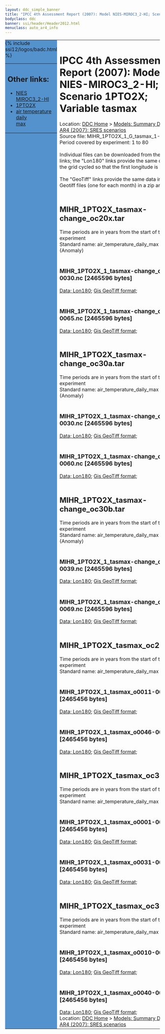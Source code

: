 ```yaml
---
layout: ddc_simple_banner
title: "IPCC 4th Assessment Report (2007): Model NIES-MIROC3_2-HI; Scenario 1PTO2X; Variable tasmax"
bodyclass: ddc
banner: ssi/header/Header2012.html
menuclass: auto_ar4_info
---
```



<table width="100%" border="0" cellspacing="0" cellpadding="0" style="border-collapse: collapse;">
<tr style="margin:0;padding:0;border:0;">
<td style="margin:0;padding:0;border:0;height:1pt;width:150pt;background:#5492CD;" valign="top" >

<div id="lh-col2" class="auto_ar4_info">
<table class="menumain" bgcolor="#5492CD" cellspacing="0" width="100%" border="0">
<tr><td>
<h2> Other links:</h2>
<ul>
<li><a href="/auto/ar4/model-NIES-MIROC3_2-HI.html">NIES<br/>MIROC3_2-HI</a></li>
<li><a href="/auto/ar4/scenario-1PTO2X.html">1PTO2X</a></li>
<li><a href="/auto/ar4/var-air_temperature_daily_max.html">air temperature daily<br/> max</a></li>
</ul>
</td></tr>
{% include ssi12/logos/badc.html %}
</table>
</div>
</td>
<td><h1>IPCC 4th Assessment Report (2007): Model NIES-MIROC3_2-HI; Scenario 1PTO2X; Variable tasmax</h1>

<!-- Breadcrumb1 -->
<div id="breadcrumb1" align="left">
Location: <a href="/index.html">DDC Home</a> > <a href="/sim/gcm_clim/">Models: Summary Data</a>
> <a href="/sim/gcm_clim/SRES_AR4/index.html">AR4 (2007): SRES scenarios</a>
</div>
<!-- End of Breadcrumb1 -->Source file: MIHR_1PTO2X_1_G_tasmax_1-960.grb
<br/>
Period covered by experiment: 1 to 80<br/>
<br/>Individual files can be downloaded from the "data" links; the "Lon180" links provide the same data
         with the grid cycled so that the first longitude is 180W<br/>
<br/>The "GeoTiff" links provide the same data in 12 Geotiff files (one for each month)
          in a zip archive<br/>
<br/><h2>MIHR_1PTO2X_tasmax-change_oc20x.tar</h2>
Time periods are in years from the start of the experiment<br/>
Standard name: air_temperature_daily_max (Anomaly)<br>
<br/><h3>MIHR_1PTO2X_1_tasmax-change_o0011-0030.nc [2465596 bytes]</h3>
<a href="http://apps.ipcc-data.org/cgi-bin/downl/ar4_nc/tasmax/MIHR_1PTO2X_1_tasmax-change_o0011-0030.nc">Data; </a><a href="http://apps.ipcc-data.org/cgi-bin/downl/ar4_nc/tasmax/MIHR_1PTO2X_1_tasmax-change_o0011-0030.cyto180.nc"> Lon180</a>; <a href="/cgi-bin/downl/ar4_tif/tasmax/MIHR_1PTO2X_1_tasmax-change_o0011-0030.zip">Gis GeoTiff format; </a><br/>
<br/><h3>MIHR_1PTO2X_1_tasmax-change_o0046-0065.nc [2465596 bytes]</h3>
<a href="http://apps.ipcc-data.org/cgi-bin/downl/ar4_nc/tasmax/MIHR_1PTO2X_1_tasmax-change_o0046-0065.nc">Data; </a><a href="http://apps.ipcc-data.org/cgi-bin/downl/ar4_nc/tasmax/MIHR_1PTO2X_1_tasmax-change_o0046-0065.cyto180.nc"> Lon180</a>; <a href="/cgi-bin/downl/ar4_tif/tasmax/MIHR_1PTO2X_1_tasmax-change_o0046-0065.zip">Gis GeoTiff format; </a><br/>
<br/><h2>MIHR_1PTO2X_tasmax-change_oc30a.tar</h2>
Time periods are in years from the start of the experiment<br/>
Standard name: air_temperature_daily_max (Anomaly)<br>
<br/><h3>MIHR_1PTO2X_1_tasmax-change_o0001-0030.nc [2465596 bytes]</h3>
<a href="http://apps.ipcc-data.org/cgi-bin/downl/ar4_nc/tasmax/MIHR_1PTO2X_1_tasmax-change_o0001-0030.nc">Data; </a><a href="http://apps.ipcc-data.org/cgi-bin/downl/ar4_nc/tasmax/MIHR_1PTO2X_1_tasmax-change_o0001-0030.cyto180.nc"> Lon180</a>; <a href="/cgi-bin/downl/ar4_tif/tasmax/MIHR_1PTO2X_1_tasmax-change_o0001-0030.zip">Gis GeoTiff format; </a><br/>
<br/><h3>MIHR_1PTO2X_1_tasmax-change_o0031-0060.nc [2465596 bytes]</h3>
<a href="http://apps.ipcc-data.org/cgi-bin/downl/ar4_nc/tasmax/MIHR_1PTO2X_1_tasmax-change_o0031-0060.nc">Data; </a><a href="http://apps.ipcc-data.org/cgi-bin/downl/ar4_nc/tasmax/MIHR_1PTO2X_1_tasmax-change_o0031-0060.cyto180.nc"> Lon180</a>; <a href="/cgi-bin/downl/ar4_tif/tasmax/MIHR_1PTO2X_1_tasmax-change_o0031-0060.zip">Gis GeoTiff format; </a><br/>
<br/><h2>MIHR_1PTO2X_tasmax-change_oc30b.tar</h2>
Time periods are in years from the start of the experiment<br/>
Standard name: air_temperature_daily_max (Anomaly)<br>
<br/><h3>MIHR_1PTO2X_1_tasmax-change_o0010-0039.nc [2465596 bytes]</h3>
<a href="http://apps.ipcc-data.org/cgi-bin/downl/ar4_nc/tasmax/MIHR_1PTO2X_1_tasmax-change_o0010-0039.nc">Data; </a><a href="http://apps.ipcc-data.org/cgi-bin/downl/ar4_nc/tasmax/MIHR_1PTO2X_1_tasmax-change_o0010-0039.cyto180.nc"> Lon180</a>; <a href="/cgi-bin/downl/ar4_tif/tasmax/MIHR_1PTO2X_1_tasmax-change_o0010-0039.zip">Gis GeoTiff format; </a><br/>
<br/><h3>MIHR_1PTO2X_1_tasmax-change_o0040-0069.nc [2465596 bytes]</h3>
<a href="http://apps.ipcc-data.org/cgi-bin/downl/ar4_nc/tasmax/MIHR_1PTO2X_1_tasmax-change_o0040-0069.nc">Data; </a><a href="http://apps.ipcc-data.org/cgi-bin/downl/ar4_nc/tasmax/MIHR_1PTO2X_1_tasmax-change_o0040-0069.cyto180.nc"> Lon180</a>; <a href="/cgi-bin/downl/ar4_tif/tasmax/MIHR_1PTO2X_1_tasmax-change_o0040-0069.zip">Gis GeoTiff format; </a><br/>
<br/><h2>MIHR_1PTO2X_tasmax_oc20x.tar</h2>
Time periods are in years from the start of the experiment<br/>
Standard name: air_temperature_daily_max<br>
<br/><h3>MIHR_1PTO2X_1_tasmax_o0011-0030.nc [2465456 bytes]</h3>
<a href="http://apps.ipcc-data.org/cgi-bin/downl/ar4_nc/tasmax/MIHR_1PTO2X_1_tasmax_o0011-0030.nc">Data; </a><a href="http://apps.ipcc-data.org/cgi-bin/downl/ar4_nc/tasmax/MIHR_1PTO2X_1_tasmax_o0011-0030.cyto180.nc"> Lon180</a>; <a href="/cgi-bin/downl/ar4_tif/tasmax/MIHR_1PTO2X_1_tasmax_o0011-0030.zip">Gis GeoTiff format; </a><br/>
<br/><h3>MIHR_1PTO2X_1_tasmax_o0046-0065.nc [2465456 bytes]</h3>
<a href="http://apps.ipcc-data.org/cgi-bin/downl/ar4_nc/tasmax/MIHR_1PTO2X_1_tasmax_o0046-0065.nc">Data; </a><a href="http://apps.ipcc-data.org/cgi-bin/downl/ar4_nc/tasmax/MIHR_1PTO2X_1_tasmax_o0046-0065.cyto180.nc"> Lon180</a>; <a href="/cgi-bin/downl/ar4_tif/tasmax/MIHR_1PTO2X_1_tasmax_o0046-0065.zip">Gis GeoTiff format; </a><br/>
<br/><h2>MIHR_1PTO2X_tasmax_oc30a.tar</h2>
Time periods are in years from the start of the experiment<br/>
Standard name: air_temperature_daily_max<br>
<br/><h3>MIHR_1PTO2X_1_tasmax_o0001-0030.nc [2465456 bytes]</h3>
<a href="http://apps.ipcc-data.org/cgi-bin/downl/ar4_nc/tasmax/MIHR_1PTO2X_1_tasmax_o0001-0030.nc">Data; </a><a href="http://apps.ipcc-data.org/cgi-bin/downl/ar4_nc/tasmax/MIHR_1PTO2X_1_tasmax_o0001-0030.cyto180.nc"> Lon180</a>; <a href="/cgi-bin/downl/ar4_tif/tasmax/MIHR_1PTO2X_1_tasmax_o0001-0030.zip">Gis GeoTiff format; </a><br/>
<br/><h3>MIHR_1PTO2X_1_tasmax_o0031-0060.nc [2465456 bytes]</h3>
<a href="http://apps.ipcc-data.org/cgi-bin/downl/ar4_nc/tasmax/MIHR_1PTO2X_1_tasmax_o0031-0060.nc">Data; </a><a href="http://apps.ipcc-data.org/cgi-bin/downl/ar4_nc/tasmax/MIHR_1PTO2X_1_tasmax_o0031-0060.cyto180.nc"> Lon180</a>; <a href="/cgi-bin/downl/ar4_tif/tasmax/MIHR_1PTO2X_1_tasmax_o0031-0060.zip">Gis GeoTiff format; </a><br/>
<br/><h2>MIHR_1PTO2X_tasmax_oc30b.tar</h2>
Time periods are in years from the start of the experiment<br/>
Standard name: air_temperature_daily_max<br>
<br/><h3>MIHR_1PTO2X_1_tasmax_o0010-0039.nc [2465456 bytes]</h3>
<a href="http://apps.ipcc-data.org/cgi-bin/downl/ar4_nc/tasmax/MIHR_1PTO2X_1_tasmax_o0010-0039.nc">Data; </a><a href="http://apps.ipcc-data.org/cgi-bin/downl/ar4_nc/tasmax/MIHR_1PTO2X_1_tasmax_o0010-0039.cyto180.nc"> Lon180</a>; <a href="/cgi-bin/downl/ar4_tif/tasmax/MIHR_1PTO2X_1_tasmax_o0010-0039.zip">Gis GeoTiff format; </a><br/>
<br/><h3>MIHR_1PTO2X_1_tasmax_o0040-0069.nc [2465456 bytes]</h3>
<a href="http://apps.ipcc-data.org/cgi-bin/downl/ar4_nc/tasmax/MIHR_1PTO2X_1_tasmax_o0040-0069.nc">Data; </a><a href="http://apps.ipcc-data.org/cgi-bin/downl/ar4_nc/tasmax/MIHR_1PTO2X_1_tasmax_o0040-0069.cyto180.nc"> Lon180</a>; <a href="/cgi-bin/downl/ar4_tif/tasmax/MIHR_1PTO2X_1_tasmax_o0040-0069.zip">Gis GeoTiff format; </a><br/>
<!-- Breadcrumb2 -->
<div id="breadcrumb2" align="left">
Location: <a href="/index.html">DDC Home</a> > <a href="/sim/gcm_clim/">Models: Summary Data</a>
> <a href="/sim/gcm_clim/SRES_AR4/index.html">AR4 (2007): SRES scenarios</a>
</div>
<!-- End of Breadcrumb2 --></td></tr></table>
